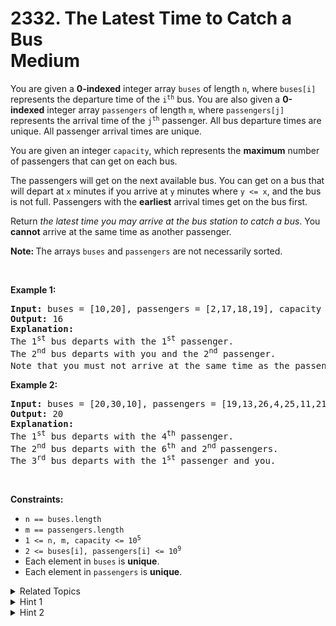 
# 2332. The Latest Time to Catch a Bus<br> Medium

<p>You are given a <strong>0-indexed</strong> integer array <code>buses</code> of length <code>n</code>, where <code>buses[i]</code> represents the departure time of the <code>i<sup>th</sup></code> bus. You are also given a <strong>0-indexed</strong> integer array <code>passengers</code> of length <code>m</code>, where <code>passengers[j]</code> represents the arrival time of the <code>j<sup>th</sup></code> passenger. All bus departure times are unique. All passenger arrival times are unique.</p>

<p>You are given an integer <code>capacity</code>, which represents the <strong>maximum</strong> number of passengers that can get on each bus.</p>

<p>The passengers will get on the next available bus. You can get on a bus that will depart at <code>x</code> minutes if you arrive at <code>y</code> minutes where <code>y &lt;= x</code>, and the bus is not full. Passengers with the <strong>earliest</strong> arrival times get on the bus first.</p>

<p>Return <em>the latest time you may arrive at the bus station to catch a bus</em>. You <strong>cannot</strong> arrive at the same time as another passenger.</p>

<p><strong>Note: </strong>The arrays <code>buses</code> and <code>passengers</code> are not necessarily sorted.</p>

<p>&nbsp;</p>
<p><strong>Example 1:</strong></p>

<pre>
<strong>Input:</strong> buses = [10,20], passengers = [2,17,18,19], capacity = 2
<strong>Output:</strong> 16
<strong>Explanation:</strong> 
The 1<sup>st</sup> bus departs with the 1<sup>st</sup> passenger. 
The 2<sup>nd</sup> bus departs with you and the 2<sup>nd</sup> passenger.
Note that you must not arrive at the same time as the passengers, which is why you must arrive before the 2<sup>nd</sup><sup> </sup>passenger to catch the bus.</pre>

<p><strong>Example 2:</strong></p>

<pre>
<strong>Input:</strong> buses = [20,30,10], passengers = [19,13,26,4,25,11,21], capacity = 2
<strong>Output:</strong> 20
<strong>Explanation:</strong> 
The 1<sup>st</sup> bus departs with the 4<sup>th</sup> passenger. 
The 2<sup>nd</sup> bus departs with the 6<sup>th</sup>&nbsp;and 2<sup>nd</sup><sup> </sup>passengers.
The 3<sup>rd</sup> bus departs with the 1<sup>s</sup><sup>t</sup> passenger and you.
</pre>

<p>&nbsp;</p>
<p><strong>Constraints:</strong></p>

<ul>
	<li><code>n == buses.length</code></li>
	<li><code>m == passengers.length</code></li>
	<li><code>1 &lt;= n, m, capacity &lt;= 10<sup>5</sup></code></li>
	<li><code>2 &lt;= buses[i], passengers[i] &lt;= 10<sup>9</sup></code></li>
	<li>Each element in <code>buses</code> is <strong>unique</strong>.</li>
	<li>Each element in <code>passengers</code> is <strong>unique</strong>.</li>
</ul>


<details>

<summary> Related Topics </summary>



</details>


<details>
<summary> Hint 1 </summary>
Sort the buses and passengers arrays.
</details>

<details>
<summary> Hint 2 </summary>
Use 2 pointers to traverse buses and passengers with a simulation of passengers getting on a particular bus.
</details>